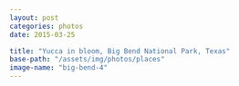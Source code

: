 ```yaml
---
layout: post
categories: photos
date: 2015-03-25

title: "Yucca in bloom, Big Bend National Park, Texas"
base-path: "/assets/img/photos/places"
image-name: "big-bend-4"
---
```

